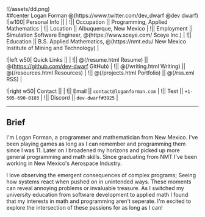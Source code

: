 <div class="center"> !(/assets/dd.png) </div>
##center Logan Forman @(https://www.twitter.com/dev_dwarf @dev dwarf)
!|w100| Personal Info || |
!|| Occupation || Programming, Applied Mathematics |
!|| Location || Albuquerque, New Mexico |
!|| Employment || Simulation Software Engineer, <wbr> @(https://www.sceye.com/ Sceye Inc.) |
!|| Education || B.S. Applied Mathematics, <wbr> @(https://nmt.edu/ New Mexico Institute of Mining and Technology) | 


!|left w50| Quick Links || |
!|| @(/resume.html Resume) || @(https://github.com/dev-dwarf GitHub) |
!|| @(/writing.html Writing) || @(/resources.html Resources) |
!|| @(/projects.html Portfolio) || @(/rss.xml RSS) |

!|right w50| Contact || |
!|| Email || `contact@loganforman.com` |
!|| Text || `+1-505-690-0103` |
!|| Discord || `dev-dwarf#3925` | 
<div class="space-after"></div>

---
## Brief
I'm Logan Forman, a programmer and mathematician from New Mexico. I've been playing games as long as I can remember and programming them since I was 11. 
Later on I broadened my horizons and picked up more general programming and math skills. Since graduating from NMT I've been working in New Mexico's Aerospace Industry. 


I love observing the emergent consequences of complex programs; Seeing how systems react when pushed on in unintended ways. 
These moments can reveal annoying problems or invaluable treasure. 
As I switched my university education from software development to applied math I found that my interests in math and programming aren't seperate. 
I'm excited to explore the intersection of these passions for as long as I can!
